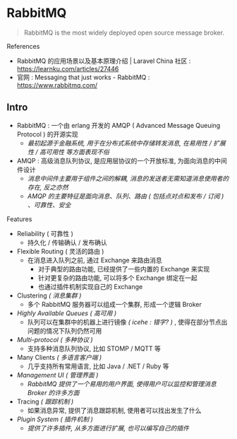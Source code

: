 # RabbitMQ

> RabbitMQ is the most widely deployed open source message broker.

References

- RabbitMQ 的应用场景以及基本原理介绍 | Laravel China 社区  : https://learnku.com/articles/27446
- 官网 : Messaging that just works - RabbitMQ : https://www.rabbitmq.com/

## Intro

- RabbitMQ : 一个由 erlang 开发的 AMQP ( Advanced Message Queuing Protocol ) 的开源实现
    - _最初起源于金融系统, 用于在分布式系统中存储转发消息, 在易用性 / 扩展性 / 高可用性 等方面表现不俗_
- AMQP : 高级消息队列协议, 是应用层协议的一个开放标准, 为面向消息的中间件设计
    - _消息中间件主要用于组件之间的解耦, 消息的发送者无需知道消息使用者的存在, 反之亦然_
    - _AMQP 的主要特征是面向消息、队列、路由 ( 包括点对点和发布 / 订阅 ) 、可靠性、安全_

Features

- Reliability ( 可靠性 )
    - 持久化 / 传输确认 / 发布确认
- Flexible Routing ( 灵活的路由 )
    - 在消息进入队列之前, 通过 Exchange 来路由消息
        - 对于典型的路由功能, 已经提供了一些内置的 Exchange 来实现
        - 针对更复杂的路由功能, 可以将多个 Exchange 绑定在一起
        - 也通过插件机制实现自己的 Exchange
- Clustering _( 消息集群 )_
    - 多个 RabbitMQ 服务器可以组成一个集群, 形成一个逻辑 Broker
- _Highly Available Queues_ _( 高可用 )_
    - 队列可以在集群中的机器上进行镜像 _( icehe : 错字? )_ , 使得在部分节点出问题的情况下队列仍然可用
- _Multi-protocol_ _( 多种协议 )_
    - 支持多种消息队列协议, 比如 STOMP / MQTT 等
- Many Clients _( 多语言客户端 )_
    - 几乎支持所有常用语言, 比如 Java / .NET / Ruby 等
- _Management UI_ _( 管理界面 )_
    - _RabbitMQ 提供了一个易用的用户界面, 使得用户可以监控和管理消息 Broker 的许多方面_
- Tracing _( 跟踪机制 )_
    - 如果消息异常, 提供了消息跟踪机制, 使用者可以找出发生了什么
- _Plugin System_ _( 插件机制 )_
    - _提供了许多插件, 从多方面进行扩展, 也可以编写自己的插件_
